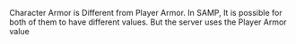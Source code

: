 Character Armor is Different from Player Armor. In SAMP, It is possible for both of them to have different values. But the server uses the Player Armor value